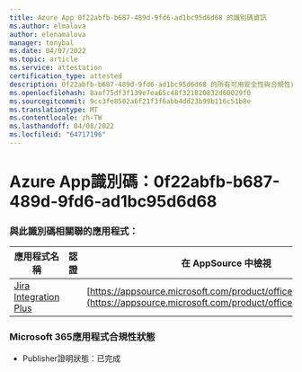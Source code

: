 ```yaml
---
title: Azure App 0f22abfb-b687-489d-9fd6-ad1bc95d6d68 的識別碼資訊
ms.author: elmalova
author: elenamalova
manager: tonybal
ms.date: 04/07/2022
ms.topic: article
ms.service: attestation
certification_type: attested
description: 0f22abfb-b687-489d-9fd6-ad1bc95d6d68 的所有可用安全性與合規性資訊。
ms.openlocfilehash: 8aaf75df3f139e7ea65c48f321820832d60029f0
ms.sourcegitcommit: 9cc3fe8502a6f21f3f6abb4dd23b99b116c51b8e
ms.translationtype: MT
ms.contentlocale: zh-TW
ms.lasthandoff: 04/08/2022
ms.locfileid: "64717196"
---
```

# <a name="azure-app-id-0f22abfb-b687-489d-9fd6-ad1bc95d6d68"></a>Azure App識別碼：0f22abfb-b687-489d-9fd6-ad1bc95d6d68


### <a name="apps-associated-with-this-id"></a>與此識別碼相關聯的應用程式：
| **應用程式名稱** | **認證** | **在 AppSource 中檢視** |
|--------------|---------------|-----------------------|
| [Jira Integration Plus](../forward/WA200003847.md) |  | [https://appsource.microsoft.com/product/office/WA200003847](https://appsource.microsoft.com/product/office/WA200003847) |

### <a name="microsoft-365-app-compliance-status"></a>Microsoft 365應用程式合規性狀態
- Publisher證明狀態：已完成
